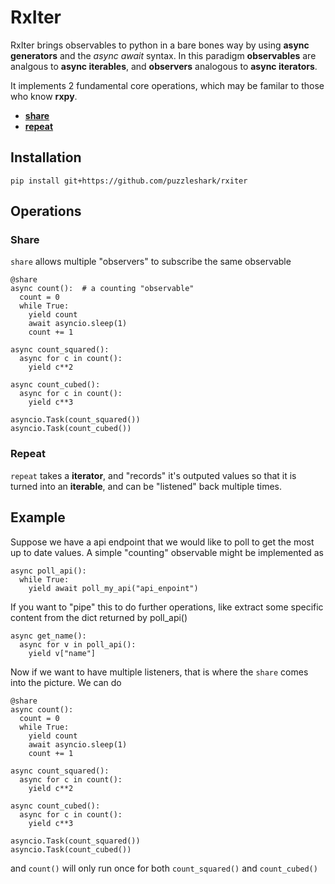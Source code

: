 # RxIter

RxIter brings observables to python in a bare bones way by using **async generators** and the *async* *await* syntax. In this paradigm **observables** are analgous to **async iterables**, and **observers** analogous to **async iterators**.


It implements 2 fundamental core operations, which may be familar to those who know **rxpy**.

* [**share**](#Share)
* [**repeat**](#Repeat)

## Installation
```
pip install git+https://github.com/puzzleshark/rxiter
```

## Operations

### Share
`share` allows multiple "observers" to subscribe the same observable
```
@share
async count():  # a counting "observable"
  count = 0
  while True:
    yield count
    await asyncio.sleep(1)
    count += 1

async count_squared():
  async for c in count():
    yield c**2

async count_cubed():
  async for c in count():
    yield c**3

asyncio.Task(count_squared())
asyncio.Task(count_cubed())
```
### Repeat
`repeat` takes a **iterator**, and "records" it's outputed values so that it is turned into an **iterable**, and can be "listened" back multiple times.

## Example
Suppose we have a api endpoint that we would like to poll to get the most up to date values. 
A simple "counting" observable might be implemented as

```
async poll_api():
  while True:
    yield await poll_my_api("api_enpoint") 
```

If you want to "pipe" this to do further operations, like extract some specific content from the dict returned by poll_api()

```
async get_name():
  async for v in poll_api():
    yield v["name"]
```

Now if we want to have multiple listeners, that is where the `share` comes into the picture. We can do

```
@share
async count():
  count = 0
  while True:
    yield count
    await asyncio.sleep(1)
    count += 1

async count_squared():
  async for c in count():
    yield c**2

async count_cubed():
  async for c in count():
    yield c**3

asyncio.Task(count_squared())
asyncio.Task(count_cubed())
```

and `count()` will only run once for both `count_squared()` and `count_cubed()`

